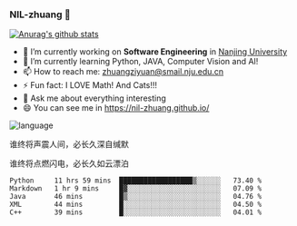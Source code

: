 ### NIL-zhuang 👋

<!--
**NIL-zhuang/NIL-zhuang** is a ✨ _special_ ✨ repository because its `README.md` (this file) appears on your GitHub profile.

Here are some ideas to get you started:

- 🔭 I’m currently working on ...
- 🌱 I’m currently learning ...
- 👯 I’m looking to collaborate on ...
- 🤔 I’m looking for help with ...
- 💬 Ask me about ...
- 📫 How to reach me: ...
- 😄 Pronouns: ...
- ⚡ Fun fact: ...
-->

[![Anurag's github stats](https://github-readme-stats.vercel.app/api?username=NIL-zhuang)](https://github.com/anuraghazra/github-readme-stats)

- 🔭 I’m currently working on **Software Engineering** in [Nanjing University](https://www.nju.edu.cn/)
- 🌱 I’m currently learning Python, JAVA, Computer Vision and AI!
- 📫 How to reach me: zhuangziyuan@smail.nju.edu.cn
- ⚡ Fun fact: I LOVE Math! And Cats!!!
- 💬 Ask me about everything interesting
- 😄 You can see me in https://nil-zhuang.github.io/

![language](https://github-readme-stats.vercel.app/api/top-langs/?username=NIL-zhuang&hide=TeX&layout=compact&theme=dark)

谁终将声震人间，必长久深自缄默

谁终将点燃闪电，必长久如云漂泊

<!--START_SECTION:waka-->
```text
Python     11 hrs 59 mins  ██████████████████▒░░░░░░   73.40 % 
Markdown   1 hr 9 mins     █▓░░░░░░░░░░░░░░░░░░░░░░░   07.09 % 
Java       46 mins         █▒░░░░░░░░░░░░░░░░░░░░░░░   04.76 % 
XML        44 mins         █░░░░░░░░░░░░░░░░░░░░░░░░   04.50 % 
C++        39 mins         █░░░░░░░░░░░░░░░░░░░░░░░░   04.01 % 
```
<!--END_SECTION:waka-->
